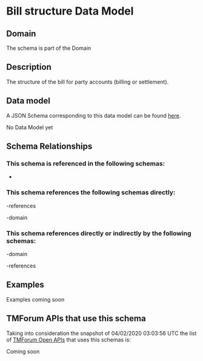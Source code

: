 # Bill structure Data Model

## Domain

The  schema is part of the  Domain

## Description

The structure of the bill for party accounts (billing or settlement).

## Data model

A JSON Schema corresponding to this data model can be found
[here](https://github.com/tmforum-rand/schemas/blob/candidates/Customer/BillStructure.schema.json).

No Data Model yet

## Schema Relationships

### This schema is referenced in the following schemas:

-

### This schema references the following schemas directly:

-references

-domain

### This schema references directly or indirectly by the following schemas:

-domain

-references



## Examples

Examples coming soon

## TMForum APIs that use this schema

Taking into consideration the snapshot of 04/02/2020 03:03:56 UTC the list of [TMForum Open APIs](https://www.tmforum.org/open-apis/) that uses this schemas is:

Coming soon